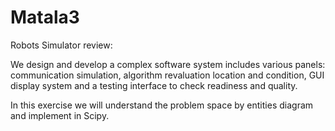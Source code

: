 # Matala3

Robots Simulator review:

We design and develop a complex software system includes various panels:
communication simulation, algorithm revaluation location and condition, GUI display system
and a testing interface to check readiness and quality.

In this exercise we will understand the problem space by entities diagram and implement in Scipy.
